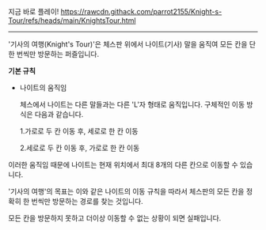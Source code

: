 지금 바로 플레이!
https://rawcdn.githack.com/parrot2155/Knight-s-Tour/refs/heads/main/KnightsTour.html




----------------------------------------------------------------------------------------------------------------

'기사의 여행(Knight's Tour)'은 체스판 위에서 나이트(기사) 말을 움직여 모든 칸을 단 한 번씩만 방문하는 퍼즐입니다.


**기본 규칙**

- 나이트의 움직임
  
  체스에서 나이트는 다른 말들과는 다른 'L'자 형태로 움직입니다. 구체적인 이동 방식은 다음과 같습니다.

  1.가로로 두 칸 이동 후, 세로로 한 칸 이동

  2.세로로 두 칸 이동 후, 가로로 한 칸 이동 

이러한 움직임 때문에 나이트는 현재 위치에서 최대 8개의 다른 칸으로 이동할 수 있습니다.


'기사의 여행'의 목표는 이와 같은 나이트의 이동 규칙을 따라서 체스판의 모든 칸을 정확히 한 번씩만 방문하는 경로를 찾는 것입니다.

모든 칸을 방문하지 못하고 더이상 이동할 수 없는 상황이 되면 실패입니다.
